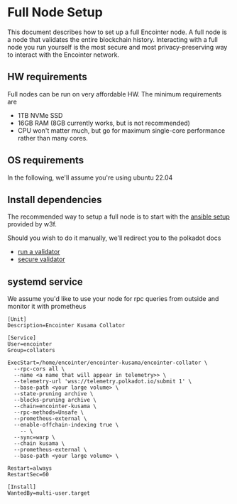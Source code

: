 # Full Node Setup

This document describes how to set up a full Encointer node. A full node is a node that validates the entire blockchain history. Interacting with a full node you run yourself is the most secure and most privacy-preserving way to interact with the Encointer network.

## HW requirements

Full nodes can be run on very affordable HW. The minimum requirements are
* 1TB NVMe SSD
* 16GB RAM (8GB currently works, but is not recommended)
* CPU won't matter much, but go for maximum single-core performance rather than many cores.

## OS requirements

In the following, we'll assume you're using ubuntu 22.04

## Install dependencies

The recommended way to setup a full node is to start with the [ansible setup](https://github.com/w3f/polkadot-validator-setup) provided 
by w3f. 

Should you wish to do it manually, we'll redirect you to the polkadot docs
* [run a validator](https://wiki.polkadot.network/docs/maintain-guides-how-to-validate-polkadot)
* [secure validator](https://wiki.polkadot.network/docs/maintain-guides-secure-validator)

## systemd service

We assume you'd like to use your node for rpc queries from outside and monitor it with prometheus

```
[Unit]
Description=Encointer Kusama Collator

[Service]
User=encointer
Group=collators

ExecStart=/home/encointer/encointer-kusama/encointer-collator \
  --rpc-cors all \
  --name <a name that will appear in telemetry>> \
  --telemetry-url 'wss://telemetry.polkadot.io/submit 1' \
  --base-path <your large volume> \
  --state-pruning archive \
  --blocks-pruning archive \
  --chain=encointer-kusama \
  --rpc-methods=Unsafe \
  --prometheus-external \
  --enable-offchain-indexing true \
    -- \
  --sync=warp \
  --chain kusama \
  --prometheus-external \
  --base-path <your large volume> \

Restart=always
RestartSec=60

[Install]
WantedBy=multi-user.target
```
